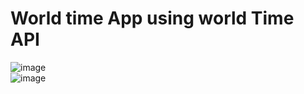 # World time App using world Time API
![image](https://user-images.githubusercontent.com/68719593/210035707-01f8a097-cb9d-41c9-b702-f0799602fdc2.png)
<br>
![image](https://user-images.githubusercontent.com/68719593/210035733-9ad0df1c-fb74-4187-aeb0-44bd345419e8.png)

